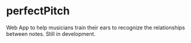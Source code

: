# perfectPitch

Web App to help musicians train their ears to recognize the relationships between notes. Still in development.

